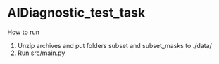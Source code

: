 # AIDiagnostic_test_task

How to run
1. Unzip archives and put folders subset and subset_masks to ./data/
2. Run src/main.py